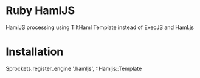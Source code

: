 # Ruby HamlJS

HamlJS processing using TiltHaml Template instead of ExecJS and Haml.js


# Installation

Sprockets.register_engine '.hamljs', ::Hamljs::Template
